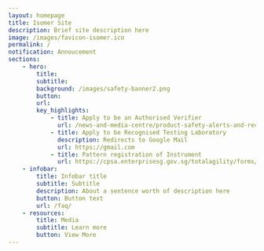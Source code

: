 ```yaml
---
layout: homepage
title: Isomer Site
description: Brief site description here
image: /images/favicon-isomer.ico
permalink: /
notification: Annoucement 
sections:
    - hero:
        title: 
        subtitle: 
        background: /images/safety-banner2.png
        button: 
        url:
        key_highlights:
            - title: Apply to be an Authorised Verifier
              url: /news-and-media-centre/product-safety-alerts-and-recalls/
            - title: Apply to be Recognised Testing Laboratory
              description: Redirects to Google Mail
              url: https://gmail.com
            - title: Pattern registration of Instrument
              url: https://cpsa.enterprisesg.gov.sg/totalagility/forms/cpssite/PublicTermsAndCondition.form?STR_FORM=DesnApplicationCPS.form%3FAT%3D1&
    - infobar:
        title: Infobar title
        subtitle: Subtitle
        description: About a sentence worth of description here
        button: Button text
        url: /faq/
    - resources:
        title: Media
        subtitle: Learn more
        button: View More
---
```

